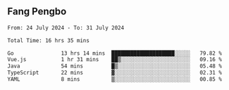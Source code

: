 ## Fang Pengbo

<!--START_SECTION:waka-->

```txt
From: 24 July 2024 - To: 31 July 2024

Total Time: 16 hrs 35 mins

Go               13 hrs 14 mins  ████████████████████░░░░░   79.82 %
Vue.js           1 hr 31 mins    ██▒░░░░░░░░░░░░░░░░░░░░░░   09.16 %
Java             54 mins         █▒░░░░░░░░░░░░░░░░░░░░░░░   05.48 %
TypeScript       22 mins         ▓░░░░░░░░░░░░░░░░░░░░░░░░   02.31 %
YAML             8 mins          ▒░░░░░░░░░░░░░░░░░░░░░░░░   00.85 %
```

<!--END_SECTION:waka-->